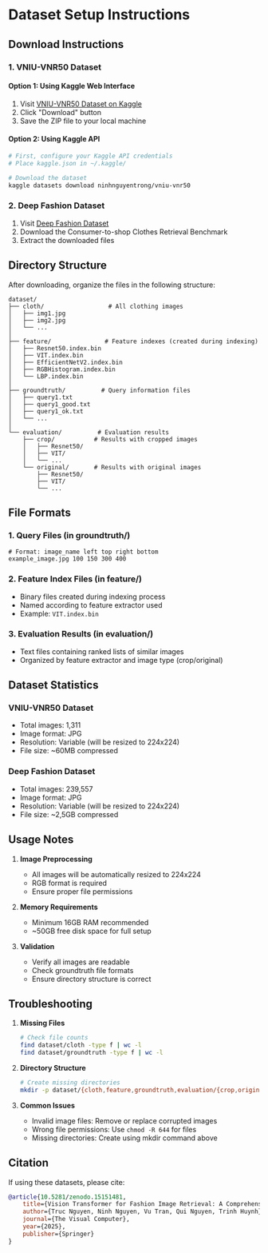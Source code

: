 # Dataset Setup Instructions

## Download Instructions

### 1. VNIU-VNR50 Dataset

#### Option 1: Using Kaggle Web Interface

1. Visit [VNIU-VNR50 Dataset on Kaggle](https://www.kaggle.com/datasets/ninhnguyentrong/vniu-vnr50)
2. Click "Download" button
3. Save the ZIP file to your local machine

#### Option 2: Using Kaggle API

```bash
# First, configure your Kaggle API credentials
# Place kaggle.json in ~/.kaggle/

# Download the dataset
kaggle datasets download ninhnguyentrong/vniu-vnr50
```

### 2. Deep Fashion Dataset

1. Visit [Deep Fashion Dataset](https://mmlab.ie.cuhk.edu.hk/projects/DeepFashion.html)
2. Download the Consumer-to-shop Clothes Retrieval Benchmark
3. Extract the downloaded files

## Directory Structure

After downloading, organize the files in the following structure:

```
dataset/
├── cloth/                  # All clothing images
│   ├── img1.jpg
│   ├── img2.jpg
│   └── ...
│
├── feature/               # Feature indexes (created during indexing)
│   ├── Resnet50.index.bin
│   ├── VIT.index.bin
│   ├── EfficientNetV2.index.bin
│   ├── RGBHistogram.index.bin
│   └── LBP.index.bin
│
├── groundtruth/          # Query information files
│   ├── query1.txt
│   ├── query1_good.txt
│   ├── query1_ok.txt
│   └── ...
│
└── evaluation/          # Evaluation results
    ├── crop/           # Results with cropped images
    │   ├── Resnet50/
    │   ├── VIT/
    │   └── ...
    └── original/       # Results with original images
        ├── Resnet50/
        ├── VIT/
        └── ...
```

## File Formats

### 1. Query Files (in groundtruth/)

```
# Format: image_name left top right bottom
example_image.jpg 100 150 300 400
```

### 2. Feature Index Files (in feature/)

- Binary files created during indexing process
- Named according to feature extractor used
- Example: `VIT.index.bin`

### 3. Evaluation Results (in evaluation/)

- Text files containing ranked lists of similar images
- Organized by feature extractor and image type (crop/original)

## Dataset Statistics

### VNIU-VNR50 Dataset

- Total images: 1,311
- Image format: JPG
- Resolution: Variable (will be resized to 224x224)
- File size: ~60MB compressed

### Deep Fashion Dataset

- Total images: 239,557
- Image format: JPG
- Resolution: Variable (will be resized to 224x224)
- File size: ~2,5GB compressed

## Usage Notes

1. **Image Preprocessing**

   - All images will be automatically resized to 224x224
   - RGB format is required
   - Ensure proper file permissions

2. **Memory Requirements**

   - Minimum 16GB RAM recommended
   - ~50GB free disk space for full setup

3. **Validation**
   - Verify all images are readable
   - Check groundtruth file formats
   - Ensure directory structure is correct

## Troubleshooting

1. **Missing Files**

   ```bash
   # Check file counts
   find dataset/cloth -type f | wc -l
   find dataset/groundtruth -type f | wc -l
   ```

2. **Directory Structure**

   ```bash
   # Create missing directories
   mkdir -p dataset/{cloth,feature,groundtruth,evaluation/{crop,original}}
   ```

3. **Common Issues**
   - Invalid image files: Remove or replace corrupted images
   - Wrong file permissions: Use `chmod -R 644` for files
   - Missing directories: Create using mkdir command above

## Citation

If using these datasets, please cite:

```bibtex
@article{10.5281/zenodo.15151481,
    title={Vision Transformer for Fashion Image Retrieval: A Comprehensive Evaluation on Real-World Datasets},
    author={Truc Nguyen, Ninh Nguyen, Vu Tran, Qui Nguyen, Trinh Huynh},
    journal={The Visual Computer},
    year={2025},
    publisher={Springer}
}
```

